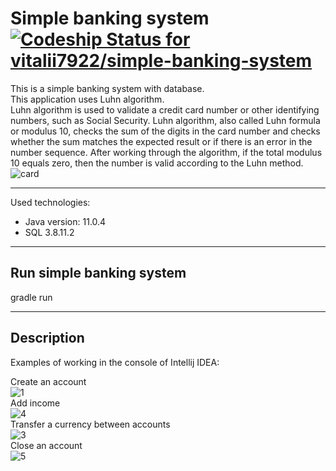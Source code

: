 # Simple banking system[![Codeship Status for vitalii7922/simple-banking-system](https://app.codeship.com/projects/b8123a96-d654-4e15-8aff-766bdf0b157a/status?branch=master)](https://app.codeship.com/projects/416244)
This is a simple banking system with database.\
This application uses Luhn algorithm. \
Luhn algorithm is used to validate a credit card number or other identifying numbers, such as Social Security. 
Luhn algorithm, also called Luhn formula or modulus 10, checks the sum of the digits in the card number and checks whether the sum matches the expected result or if there is an error in the number sequence. After working through the algorithm, if the total modulus 10 equals zero, then the number is valid according to the Luhn method.
![card](https://user-images.githubusercontent.com/51421459/97647517-8592b180-1a63-11eb-9f69-f4c40a2f7673.png)

__________  
Used technologies:
* Java version: 11.0.4
* SQL 3.8.11.2
__________  
## Run simple banking system

gradle run
__________  
## Description

Examples of working in the console of Intellij IDEA:

Create an account\
![1](https://user-images.githubusercontent.com/51421459/97646927-08b30800-1a62-11eb-84eb-535c5cc23c50.jpg)\
Add income\
![4](https://user-images.githubusercontent.com/51421459/97646931-094b9e80-1a62-11eb-9f7f-bb241746f66c.jpg)\
Transfer a currency between accounts\
![3](https://user-images.githubusercontent.com/51421459/97646929-094b9e80-1a62-11eb-9906-18fe285316a7.jpg)\
Close an account\
![5](https://user-images.githubusercontent.com/51421459/97646925-081a7180-1a62-11eb-8429-8a352a2d0ea9.jpg)
